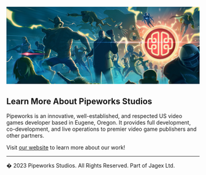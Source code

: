 ![Pipeworks + Open Source](https://github.com/pipeworks-studios/.github/blob/main/profile/banner.png) 

## Learn More About Pipeworks Studios

Pipeworks is an innovative, well-established, and respected US video games developer based in Eugene, Oregon. It provides full development, co-development, and live operations to premier video game publishers and other partners.

Visit [our website](https://www.pipeworks.com/) to learn more about our work!

----

� 2023 Pipeworks Studios. All Rights Reserved. Part of Jagex Ltd.
